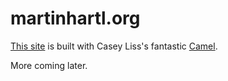 # martinhartl.org 

[This site](martinhartl.org) is built with Casey Liss's fantastic [Camel](https://github.com/cliss/camel).


More coming later.